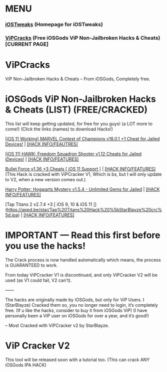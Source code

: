 # MENU
### [iOSTweaks](https://starblayze.github.io/iOSTweaks/) (Homepage for iOSTweaks) 
### [ViPCracks](https://starblayze.github.io/ViPCracks/) (Free iOSGods ViP Non-Jailbroken Hacks & Cheats) [CURRENT PAGE]

# ViPCracks
ViP Non-Jailbroken Hacks &amp; Cheats – From iOSGods, Completely free.

# iOSGods ViP Non-Jailbroken Hacks & Cheats (LIST) (FREE/CRACKED)
This list will keep getting updated, for free for you guys! (a LOT more to come!) (Click the links (names) to download Hacks!)

[[iOS 11 Working] MARVEL Contest of Champions v18.0.1 +1 Cheat for Jailed Devices!](https://appd.be/star/MARVEL%20Hack%20(Cracked%20by%20StarBlayze).ipa) | [[HACK INFO/FEAUTRES]](https://iosgods.com/topic/44075-ios-11-working-marvel-contest-of-champions-v1801-1-cheat-for-jailed-devices/)

[[iOS 11] HAWK: Freedom Squadron Shooter v1.12 Cheats for Jailed iDevices!](https://dailyuploads.net/n1y9hwbpcq95?fpdi_ticket=QHWr7Q05lcYEs9Riud2rOBKHN8zo2O1WTydwiaKCmI4dQ2VqinDbwYccoPiRuh49yZ7jRL%2BwpKTOcq3K7pWMTuZB8C3ycfDTOhgn6%2BikNwJrgRfXzuxPPbguK6rAumEkRxbXyF%2BNMcW3m4vR6aHy5Q%3D%3D) | [[HACK INFO/FEATURES]](https://iosgods.com/topic/45304-ios-11-hawk-freedom-squadron-shooter-v112-cheats-for-jailed-idevices/)

[Bullet Force v1.36 +3 Cheats [ iOS 11 Support ]](https://userscloud.com/3vm9b2ejhlem?fpdi_ticket=QHWr7Q05lcYEs9Riud2rOF40ntWYAuMr2km4lGyMr8IdQ2VqinDbwYccoPiRuh49yZ7jRL%2BwpKTOcq3K7pWMTuZB8C3ycfDTOhgn6%2BikNwI%2FvqTBh1rkTK2%2B3iAAe6naRxbXyF%2BNMcW3m4vR6aHy5Q%3D%3D) | [[HACK INFO/FEATURES]](https://iosgods.com/topic/43733-bullet-force-v136-3-cheats-ios-11-support/) (This Hack is cracked with ViPCracker V1, Which is bs, but I will only update to V2, when a new version comes out.)

[Harry Potter: Hogwarts Mystery v1.5.4 - Unlimited Gems for Jailed](https://appd.be/star/Harry%20Potter%20Hack%20(Cracked%20by%20StarBlayze).ipa) | [[HACK INFO/FEATURES]](https://iosgods.com/topic/68743-harry-potter-hogwarts-mystery-v154-unlimited-gems-for-jailed/) 

[Tap Titans 2 v2.7.4 +3 [ iOS 9, 10 & iOS 11 ]]
(https://appd.be/star/Tap%20Titans%20Hack%20%5bStarBlayze%20crc%5d.ipa) | [[HACK INFO/FEATURES]](https://iosgods.com/topic/42492-tap-titans-2-v274-3-ios-9-10-ios-11/) 


# IMPORTANT — Read this first before you use the hacks!

The Crack process is now handled automatically which means, the process is GUARANTEED to work. 

From today ViPCracker V1 is discontinued, and only ViPCracker V2 will be used (as V1 could fail, V2 can't).

——

The hacks are originally made by iOSGods, but only for ViP Users. I (StarBlayze) Cracked them so, you no longer need to login, it’s completely free. (If u like the hacks, consider to buy it from iOSGods ViP) (I have personally been a ViP user on iOSGods for over a year, and it’s good!) 

– Most Cracked with ViPCracker v2 by StarBlayze.

# ViP Cracker V2
This tool will be released soon with a tutorial too. (This can crack ANY iOSGods IPA HACK)



